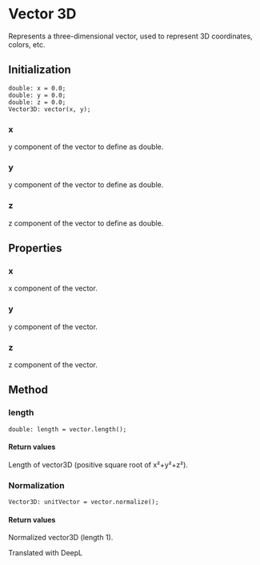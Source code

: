 # Vector 3D

Represents a three-dimensional vector, used to represent 3D coordinates, colors, etc.

## Initialization

```
double: x = 0.0;
double: y = 0.0;
double: z = 0.0;
Vector3D: vector(x, y);
```

### x

y component of the vector to define as double.

### y

y component of the vector to define as double.

### z

z component of the vector to define as double.

## Properties

### x

x component of the vector.

### y

y component of the vector.

### z

z component of the vector.

## Method

### length

```
double: length = vector.length();
```

#### Return values

Length of vector3D (positive square root of x²+y²+z²).

### Normalization

```
Vector3D: unitVector = vector.normalize();
```

#### Return values

Normalized vector3D (length 1).

Translated with DeepL